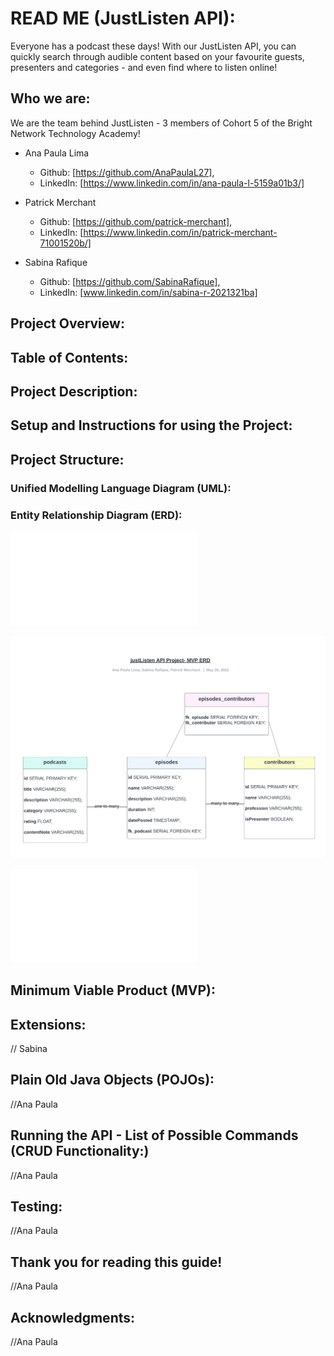 # READ ME (JustListen API):

Everyone has a podcast these days! With our JustListen API, you can quickly search through audible content based on your favourite guests, presenters and categories - and even find where to listen online!

## Who we are:
We are the team behind JustListen - 3 members of Cohort 5 of the Bright Network Technology Academy!

- Ana Paula Lima 
    - Github: [https://github.com/AnaPaulaL27], 
    - LinkedIn: [https://www.linkedin.com/in/ana-paula-l-5159a01b3/]


- Patrick Merchant 
    - Github: [https://github.com/patrick-merchant], 
    - LinkedIn: [https://www.linkedin.com/in/patrick-merchant-71001520b/]

- Sabina Rafique 
    - Github: [https://github.com/SabinaRafique],
    - LinkedIn: [www.linkedin.com/in/sabina-r-2021321ba]


## Project Overview:

## Table of Contents:





## Project Description:

## Setup and Instructions for using the Project:

## Project Structure:
### Unified Modelling Language Diagram (UML):
### Entity Relationship Diagram (ERD):
![MVP ERD](diagrams/erd/mvp_erd.pdf)

<img src = "diagrams/erd/mvp_erd.pdf">


![Extension ERD](Diagrams/ERD%20/extension_erd.pdf)

## Minimum Viable Product (MVP):

## Extensions:
// Sabina

## Plain Old Java Objects (POJOs):
//Ana Paula 



## Running the API - List of Possible Commands (CRUD Functionality:)
//Ana Paula

## Testing:
//Ana Paula

## Thank you for reading this guide!
//Ana Paula

## Acknowledgments:
//Ana Paula